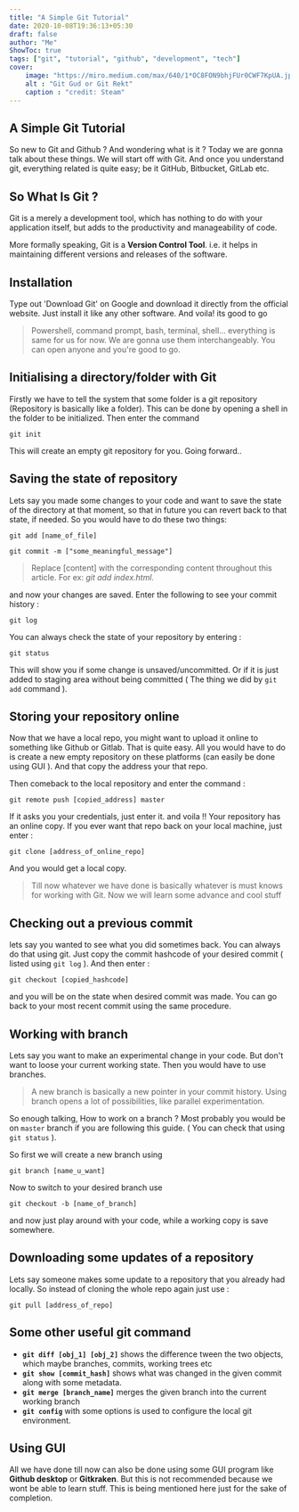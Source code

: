 ```yaml
---
title: "A Simple Git Tutorial"
date: 2020-10-08T19:36:13+05:30
draft: false
author: "Me"
ShowToc: true
tags: ["git", "tutorial", "github", "development", "tech"]
cover: 
    image: "https://miro.medium.com/max/640/1*OC8FON9bhjFUr0CWF7KpUA.jpeg"
    alt : "Git Gud or Git Rekt"
    caption : "credit: Steam"
---
```


## A Simple Git Tutorial


So new to Git and Github ? And wondering what is it ? Today we are gonna talk about these things. We will start off with Git. And once you understand git, everything related is quite easy; be it GitHub, Bitbucket, GitLab etc.

## So What Is Git ?

Git is a merely a development tool, which has nothing to do with your application itself, but adds to the productivity and manageability of code.

More formally speaking, Git is a **Version Control Tool**. i.e. it helps in maintaining different versions and releases of the software.

## Installation
Type out 'Download Git' on Google and download it directly from the official website. Just install it like any other software. And voila! its good to go

> Powershell, command prompt, bash, terminal, shell... everything is same for us for now. We are gonna use them interchangeably. You can open anyone and you're good to go.

## Initialising a directory/folder with Git

Firstly we have to tell the system that some folder is a git repository (Repository is basically like a folder). This can be done by opening a shell in the folder to be initialized. Then enter the command

`git init`

This will create an empty git repository for you. Going forward..

## Saving the state of repository

Lets say you made some changes to your code and want to save the state of the directory at that moment, so that in future you can revert back to that state, if needed. So you would have to do these two things:

`git add [name_of_file]`

`git commit -m ["some_meaningful_message"]`

> Replace [content] with the corresponding content throughout this article. For ex: *git add index.html*.


and now your changes are saved. Enter the following to see your commit history : 

`git log`

You can always check the state of your repository by entering : 

`git status`

This will show you if some change is unsaved/uncommitted. Or if it is just added to staging area without being committed ( The thing we did by `git add` command ).

## Storing your repository online

Now that we have a local repo, you might want to upload it online to something like Github or Gitlab. That is quite easy. All you would have to do is create a new empty repository on these platforms (can easily be done using GUI ). And that copy the address your that repo.

Then comeback to the local repository and enter the command : 

`git remote push [copied_address] master`

If it asks you your credentials, just enter it. and voila !! Your repository has an online copy. If you ever want that repo back on your local machine, just enter : 

`git clone [address_of_online_repo]`

And you would get a local copy.

> Till now whatever we have done is basically whatever is must knows for working with Git. Now we will learn some advance and cool stuff

## Checking out a previous commit

lets say you wanted to see what you did sometimes back. You can always do that using git. Just copy the commit hashcode of your desired commit ( listed using  `git log` ). And then enter : 

`git checkout [copied_hashcode]`

and you will be on the state when desired commit was made. You can go back to your most recent commit using the same procedure.

## Working with branch

Lets say you want to make an experimental change in your code. But don't want to loose your current working state. Then you would have to use branches. 

> A new branch is basically a new pointer in your commit history. Using branch opens a lot of possibilities, like parallel experimentation.

So enough talking, How to work on a branch ? Most probably you would be on `master` branch if you are following this guide. ( You can check that using `git status` ).

So first we will create a new branch using

`git branch [name_u_want]`

Now to switch to your desired branch use

`git checkout -b [name_of_branch]`

and now just play around with your code, while a working copy is save somewhere.

## Downloading some updates of a repository

Lets say someone makes some update to a repository that you already had locally. So instead of cloning the whole repo again just use :

`git pull [address_of_repo]`


## Some other useful git command

- **`git diff [obj_1] [obj_2]`** shows the difference tween the two objects, which maybe branches, commits, working trees etc
- **`git show [commit_hash]`** shows what was changed in the given commit along with some metadata.
- **`git merge [branch_name]`** merges the given branch into the current working branch
- **`git config`** with some options is used to configure the local git environment.

## Using GUI
All we have done till now can also be done using some GUI program like **Github desktop** or **Gitkraken**. But this is not recommended because we wont be able to learn stuff. This is being mentioned here just for the sake of completion.
